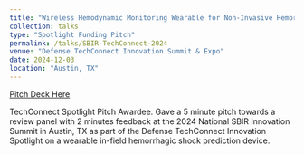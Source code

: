 ```yaml
---
title: "Wireless Hemodynamic Monitoring Wearable for Non-Invasive Hemorrhagic Shock Prediction"
collection: talks
type: "Spotlight Funding Pitch"
permalink: /talks/SBIR-TechConnect-2024
venue: "Defense TechConnect Innovation Summit & Expo"
date: 2024-12-03
location: "Austin, TX"
---
```


[Pitch Deck Here](http://jermyeworm.github.io/files/DTC_2024_Pitch_Slide_Deck.pdf)

TechConnect Spotlight Pitch Awardee. Gave a 5 minute pitch towards a review panel with 2 minutes feedback at the 2024 National SBIR Innovation Summit in Austin, TX as part of the Defense TechConnect Innovation Spotlight on a wearable in-field hemorrhagic shock prediction device.
